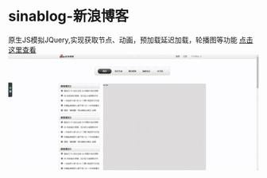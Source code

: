 # sinablog-新浪博客
原生JS模拟JQuery,实现获取节点、动画，预加载延迟加载，轮播图等功能
[点击这里查看](https://bx-712.github.io/sinablog/index.html)
![Image text](https://github.com/bx-712/sinablog/raw/master/images/sinablog.webp)

